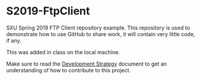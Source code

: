 # S2019-FtpClient
SXU Spring 2019 FTP Client repository example.  This repository is used to demonstrate how to use GitHub to share work, it will contain very little code, if any.

This was added in class on the local machine.

Make sure to read the [Development Strategy](DevelopmentStrategy.md) document to get an understanding of how to contribute to this project.
